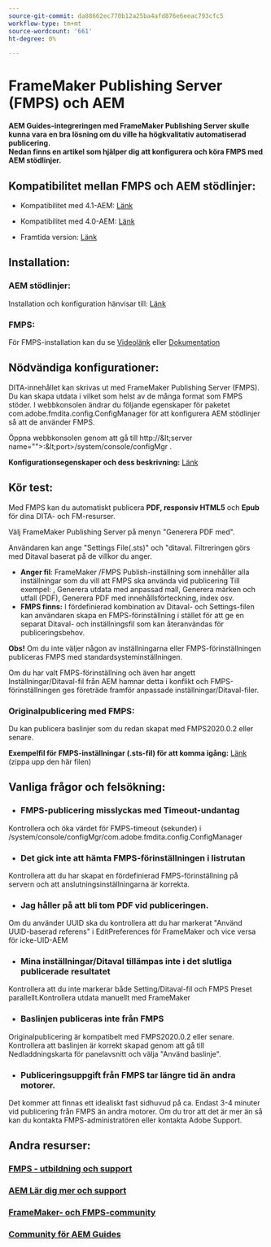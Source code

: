 ```yaml
---
source-git-commit: da88662ec770b12a25ba4afd876e6eeac793cfc5
workflow-type: tm+mt
source-wordcount: '661'
ht-degree: 0%

---
```



# FrameMaker Publishing Server (FMPS) och AEM

**AEM Guides-integreringen med FrameMaker Publishing Server skulle kunna vara en bra lösning om du ville ha högkvalitativ automatiserad publicering.\
Nedan finns en artikel som hjälper dig att konfigurera och köra FMPS med AEM stödlinjer.**

## Kompatibilitet mellan FMPS och AEM stödlinjer:

- Kompatibilitet med 4.1-AEM: [Länk](https://experienceleague.adobe.com/docs/experience-manager-guides-learn/tutorials/release-info/release-notes/on-prem-release-notes/release-notes-4.1.html?lang=en/#compatibility-matrix)

- Kompatibilitet med 4.0-AEM: [Länk](https://helpx.adobe.com/xml-documentation-for-experience-manager/release-note/release-notes-xml-documentation-solution-4-0.html/#Compatibility%20matrix)

- Framtida version: [Länk](https://experienceleague.adobe.com/docs/experience-manager-guides-learn/tutorials/release-info/latest-release-info.html?lang=en)

## Installation:

### AEM stödlinjer:

Installation och konfiguration hänvisar till: [Länk](https://helpx.adobe.com/content/dam/help/en/xml-documentation-solution/4-1-2/Adobe-Experience-Manager-Guides_Installation-Configuration-Guide_EN.pdf)

### FMPS:

För FMPS-installation kan du se [Videolänk](https://www.youtube.com/watch?v=2deelyM5VA8&amp;t) eller [Dokumentation](https://help.adobe.com/en_US/framemaker/server/index.html#t=fmps-user-guide%2Finstall_config_fmps.html%23install_config_fmps&amp;rhtocid=_2)

## Nödvändiga konfigurationer:

DITA-innehållet kan skrivas ut med FrameMaker Publishing Server (FMPS). Du kan skapa utdata i vilket som helst av de många format som FMPS stöder.
I webbkonsolen ändrar du följande egenskaper för paketet com.adobe.fmdita.config.ConfigManager för att konfigurera AEM stödlinjer så att de använder FMPS.

Öppna webbkonsolen genom att gå till http://\&lt;server name=&quot;&quot;>:\&lt;port>/system/console/configMgr .

**Konfigurationsegenskaper och dess beskrivning:** [Länk](https://helpx.adobe.com/content/dam/help/en/xml-documentation-solution/4-1-2/Adobe-Experience-Manager-Guides_Installation-Configuration-Guide_EN.pdf#page=89)

## Kör test:

Med FMPS kan du automatiskt publicera **PDF, responsiv HTML5** och **Epub** för dina DITA- och FM-resurser.

Välj FrameMaker Publishing Server på menyn &quot;Generera PDF med&quot;.

Användaren kan ange &quot;Settings File(.sts)&quot; och &quot;ditaval. Filtreringen görs med Ditaval baserat på de villkor du anger.

- **Anger fil**: FrameMaker /FMPS Publish-inställning som innehåller alla inställningar som du vill att FMPS ska använda vid publicering Till exempel: , Generera utdata med anpassad mall, Generera märken och utfall (PDF), Generera PDF med innehållsförteckning, index osv.
- **FMPS finns:** I fördefinierad kombination av Ditaval- och Settings-filen kan användaren skapa en FMPS-förinställning i stället för att ge en separat Ditaval- och inställningsfil som kan återanvändas för publiceringsbehov.

**Obs!**  Om du inte väljer någon av inställningarna eller FMPS-förinställningen publiceras FMPS med standardsysteminställningen.

Om du har valt FMPS-förinställning och även har angett Inställningar/Ditaval-fil från AEM hamnar detta i konflikt och FMPS-förinställningen ges företräde framför anpassade inställningar/Ditaval-filer.

### Originalpublicering med FMPS:

Du kan publicera baslinjer som du redan skapat med FMPS2020.0.2 eller senare.

**Exempelfil för FMPS-inställningar (.sts-fil) för att komma igång:** [Länk](https://acrobat.adobe.com/link/track?uri=urn:aaid:scds:US:ef750752-7a7e-4e51-923e-6b7d9861ed54) (zippa upp den här filen)

## Vanliga frågor och felsökning:

- ### FMPS-publicering misslyckas med Timeout-undantag

Kontrollera och öka värdet för FMPS-timeout (sekunder) i /system/console/configMgr/com.adobe.fmdita.config.ConfigManager

- ### Det gick inte att hämta FMPS-förinställningen i listrutan

Kontrollera att du har skapat en fördefinierad FMPS-förinställning på servern och att anslutningsinställningarna är korrekta.

- ### Jag håller på att bli tom PDF vid publiceringen.

Om du använder UUID ska du kontrollera att du har markerat &quot;Använd UUID-baserad referens&quot; i EditPreferences för FrameMaker och vice versa för icke-UID-AEM

- ### Mina inställningar/Ditaval tillämpas inte i det slutliga publicerade resultatet

Kontrollera att du inte markerar både Setting/Ditaval-fil och FMPS Preset parallellt.Kontrollera utdata manuellt med FrameMaker

- ### Baslinjen publiceras inte från FMPS

Originalpublicering är kompatibelt med FMPS2020.0.2 eller senare.\
Kontrollera att baslinjen är korrekt skapad genom att gå till Nedladdningskarta för panelavsnitt och välja &quot;Använd baslinje&quot;.

- ### Publiceringsuppgift från FMPS tar längre tid än andra motorer.

Det kommer att finnas ett idealiskt fast sidhuvud på ca. Endast 3-4 minuter vid publicering från FMPS än andra motorer. Om du tror att det är mer än så kan du kontakta FMPS-administratören eller kontakta Adobe Support.

## Andra resurser:

### [FMPS - utbildning och support](https://helpx.adobe.com/support/framemaker-publishing-server.html)

### [AEM Lär dig mer och support](https://helpx.adobe.com/in/support/xml-documentation-for-experience-manager.html)

### [FrameMaker- och FMPS-community](https://community.adobe.com/t5/framemaker/ct-p/ct-framemaker?page=1&amp;sort=latest_replies&amp;lang=all&amp;tabid=all)

### [Community för AEM Guides](https://experienceleaguecommunities.adobe.com/t5/experience-manager-guides/ct-p/aem-xml-documentation)
